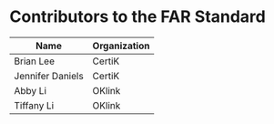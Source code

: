 # Contributors to the FAR Standard

| Name        | Organization |
| ----------- | -----------  |
| Brian Lee      | CertiK        |
| Jennifer Daniels   | CertiK         |
| Abby Li   | OKlink         |
| Tiffany Li   | OKlink         |

